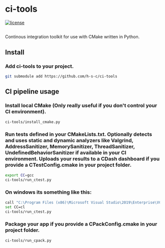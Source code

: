 # ci-tools
[![license](https://img.shields.io/github/license/h-s-c/ci-tools.svg)](http://unlicense.org/)

##
Continous integration toolkit for use with CMake written in Python.

## Install
### Add ci-tools to your project.
```bash
git submodule add https://github.com/h-s-c/ci-tools
```

## CI pipeline usage
### Install local CMake (Only really useful if you don't control your CI environment).
```bash
ci-tools/install_cmake.py
```

### Run tests defined in your CMakeLists.txt. Optionally detects and uses static and dynamic analyzers like Valgrind, AddressSanitizer, MemorySanitizer, ThreadSanitizer, UndefinedBehaviorSanitizer if available in your CI environment. Uploads your results to a CDash dashboard if you provide a CTestConfig.cmake in your project folder.
```bash
export CC=gcc
ci-tools/run_ctest.py
```

### On windows its something like this:
```bash
call "C:\Program Files (x86)\Microsoft Visual Studio\2019\Enterprise\VC\Auxiliary\Build\vcvars64.bat"
set CC=cl
ci-tools/run_ctest.py
```


### Package your app if you provide a CPackConfig.cmake in your project folder.
```bash
ci-tools/run_cpack.py
```